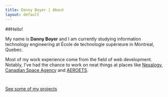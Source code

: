 ```yaml
---
title: Danny Boyer | About
layout: default
---
```


##Hello!


My name is **Danny Boyer** and I am currently studying information technology engineering at École de technologie supérieure in Montreal, Quebec.

Most of my work experience come from the field of web development. Notably, I've had the chance to work on neat things at places like [Nexalogy](http://nexalogy.com/), [Canadian Space Agency](http://www.asc-csa.gc.ca/eng/default.asp) and [AEROETS](http://aeroets.etsmtl.ca/pages/en/home/).

<div class="text-center" style="padding-top: 2em;"><a href="{{ site.baseurl }}projects" class="button secondary radius">See some of my projects</a></div>
